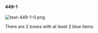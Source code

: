 #### 449-1
![test-449-1-0.png](https://github.com/lil-lab/nlvr/raw/master/nlvr/test/images/6/test-449-1-0.png "test-449-1-0.png")

There are 2 boxes with at least 2 blue items